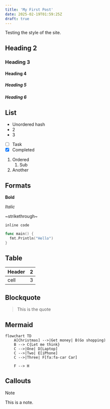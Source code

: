 ```yaml
---
title: 'My First Post'
date: 2025-02-19T01:59:25Z
draft: true
---
```


Testing the style of the site.

<!--more-->

## Heading 2

### Heading 3

#### Heading 4

##### Heading 5

##### Heading 6

## List

- Unordered hash
- 2
- 3

- [ ] Task
- [x] Completed

1. Ordered
    1. Sub
2. Another

## Formats

**Bold**

*Italic*

~strikethrough~

`inline code`

```go
func main() {
  fmt.Println("Hello")
}
```

## Table

| Header | 2 |
| ------ | - |
| cell   | 3 |

## Blockquote

> This is the quote

## Mermaid

```mermaid
flowchart TD
    A[Christmas] -->|Get money| B(Go shopping)
    B --> C{Let me think}
    C -->|One| D[Laptop]
    C -->|Two| E[iPhone]
    C -->|Three| F[fa:fa-car Car]

    F --> H
```

## Callouts

> [!NOTE]
> This is a note.
